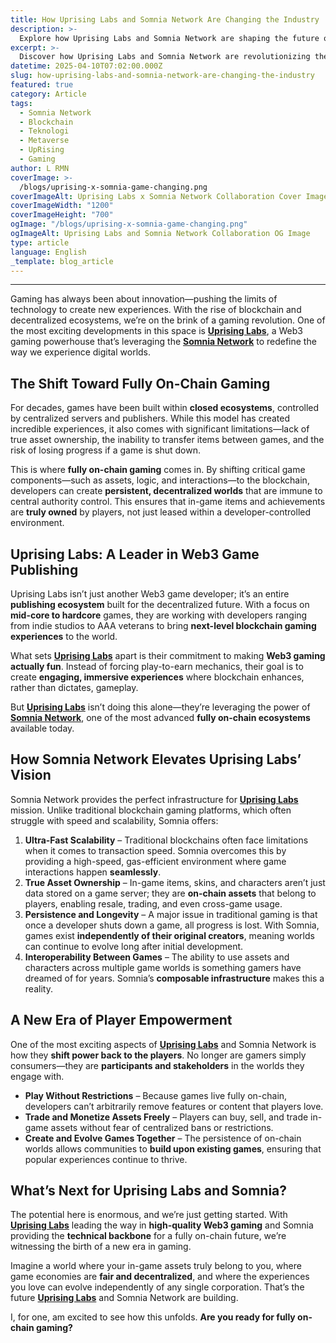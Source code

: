 ```yaml
---
title: How Uprising Labs and Somnia Network Are Changing the Industry
description: >-
  Explore how Uprising Labs and Somnia Network are shaping the future of gaming through fully on-chain technology, empowering players with real ownership, interoperability, and a decentralized gaming ecosystem.
excerpt: >-
  Discover how Uprising Labs and Somnia Network are revolutionizing the gaming industry with fully on-chain worlds, true asset ownership, and next-level Web3 experiences.
datetime: 2025-04-10T07:02:00.000Z
slug: how-uprising-labs-and-somnia-network-are-changing-the-industry
featured: true
category: Article
tags:
  - Somnia Network
  - Blockchain
  - Teknologi
  - Metaverse
  - UpRising
  - Gaming
author: L RMN
coverImage: >-
  /blogs/uprising-x-somnia-game-changing.png
coverImageAlt: Uprising Labs x Somnia Network Collaboration Cover Image
coverImageWidth: "1200"
coverImageHeight: "700"
ogImage: "/blogs/uprising-x-somnia-game-changing.png"
ogImageAlt: Uprising Labs and Somnia Network Collaboration OG Image
type: article
language: English
_template: blog_article
---
```


---

Gaming has always been about innovation—pushing the limits of technology to create new experiences. With the rise of blockchain and decentralized ecosystems, we’re on the brink of a gaming revolution. One of the most exciting developments in this space is [**Uprising Labs**](https://uprisinglabs.io/), a Web3 gaming powerhouse that’s leveraging the [**Somnia Network**](https://somnia.network/) to redefine the way we experience digital worlds.

## **The Shift Toward Fully On-Chain Gaming**
For decades, games have been built within **closed ecosystems**, controlled by centralized servers and publishers. While this model has created incredible experiences, it also comes with significant limitations—lack of true asset ownership, the inability to transfer items between games, and the risk of losing progress if a game is shut down. 

This is where **fully on-chain gaming** comes in. By shifting critical game components—such as assets, logic, and interactions—to the blockchain, developers can create **persistent, decentralized worlds** that are immune to central authority control. This ensures that in-game items and achievements are **truly owned** by players, not just leased within a developer-controlled environment.

## **Uprising Labs: A Leader in Web3 Game Publishing**
Uprising Labs isn’t just another Web3 game developer; it’s an entire **publishing ecosystem** built for the decentralized future. With a focus on **mid-core to hardcore** games, they are working with developers ranging from indie studios to AAA veterans to bring **next-level blockchain gaming experiences** to the world.

What sets [**Uprising Labs**](https://uprisinglabs.io/) apart is their commitment to making **Web3 gaming actually fun**. Instead of forcing play-to-earn mechanics, their goal is to create **engaging, immersive experiences** where blockchain enhances, rather than dictates, gameplay. 

But [**Uprising Labs**](https://uprisinglabs.io/) isn’t doing this alone—they’re leveraging the power of [**Somnia Network**](https://somnia.network/), one of the most advanced **fully on-chain ecosystems** available today.

## **How Somnia Network Elevates Uprising Labs’ Vision**
Somnia Network provides the perfect infrastructure for [**Uprising Labs**](https://uprisinglabs.io/) mission. Unlike traditional blockchain gaming platforms, which often struggle with speed and scalability, Somnia offers:

1. **Ultra-Fast Scalability** – Traditional blockchains often face limitations when it comes to transaction speed. Somnia overcomes this by providing a high-speed, gas-efficient environment where game interactions happen **seamlessly**.
2. **True Asset Ownership** – In-game items, skins, and characters aren’t just data stored on a game server; they are **on-chain assets** that belong to players, enabling resale, trading, and even cross-game usage.
3. **Persistence and Longevity** – A major issue in traditional gaming is that once a developer shuts down a game, all progress is lost. With Somnia, games exist **independently of their original creators**, meaning worlds can continue to evolve long after initial development.
4. **Interoperability Between Games** – The ability to use assets and characters across multiple game worlds is something gamers have dreamed of for years. Somnia’s **composable infrastructure** makes this a reality.

## **A New Era of Player Empowerment**
One of the most exciting aspects of [**Uprising Labs**](https://uprisinglabs.io/) and Somnia Network is how they **shift power back to the players**. No longer are gamers simply consumers—they are **participants and stakeholders** in the worlds they engage with.

- **Play Without Restrictions** – Because games live fully on-chain, developers can’t arbitrarily remove features or content that players love.
- **Trade and Monetize Assets Freely** – Players can buy, sell, and trade in-game assets without fear of centralized bans or restrictions.
- **Create and Evolve Games Together** – The persistence of on-chain worlds allows communities to **build upon existing games**, ensuring that popular experiences continue to thrive.

## **What’s Next for Uprising Labs and Somnia?**
The potential here is enormous, and we’re just getting started. With [**Uprising Labs**](https://uprisinglabs.io/) leading the way in **high-quality Web3 gaming** and Somnia providing the **technical backbone** for a fully on-chain future, we’re witnessing the birth of a new era in gaming.

Imagine a world where your in-game assets truly belong to you, where game economies are **fair and decentralized**, and where the experiences you love can evolve independently of any single corporation. That’s the future [**Uprising Labs**](https://uprisinglabs.io/) and Somnia Network are building.

I, for one, am excited to see how this unfolds. **Are you ready for fully on-chain gaming?**

